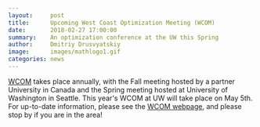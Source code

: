 ```yaml
---
layout:     post
title:      Upcoming West Coast Optimization Meeting (WCOM)
date:       2018-02-27 17:00:00
summary:    An optimization conference at the UW this Spring
author:     Dmitriy Drusvyatskiy
image:      images/mathlogo1.gif
categories: news
---
```


[WCOM](https://sites.math.washington.edu/~ddrusv/WCOM18/index.shtml) takes place annually, 
with the Fall meeting hosted by a partner University 
in Canada and the Spring meeting hosted at University of Washington in Seattle. 
This year's WCOM at UW will take place on May 5th. 
For up-to-date information, please see the [WCOM webpage](https://sites.math.washington.edu/~ddrusv/WCOM18/index.shtml), 
and please stop by if you are in the area!
